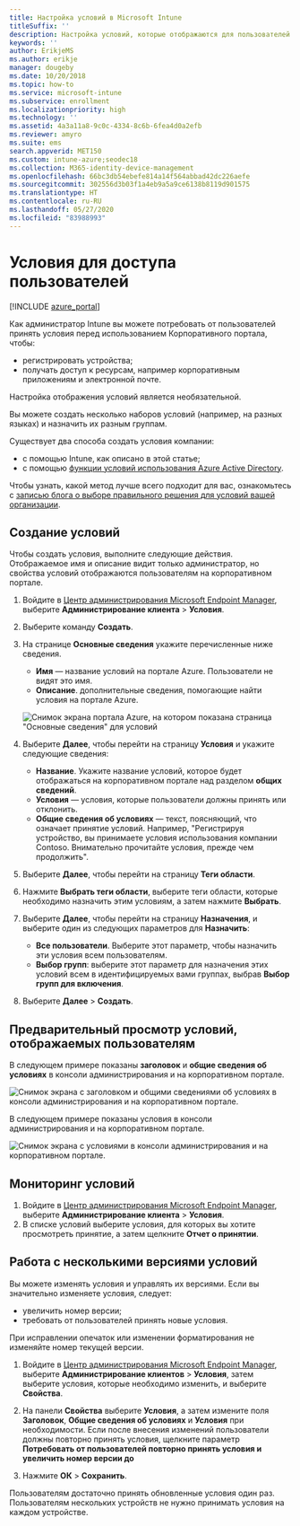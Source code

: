 ```yaml
---
title: Настройка условий в Microsoft Intune
titleSuffix: ''
description: Настройка условий, которые отображаются для пользователей на корпоративном портале в Intune.
keywords: ''
author: ErikjeMS
ms.author: erikje
manager: dougeby
ms.date: 10/20/2018
ms.topic: how-to
ms.service: microsoft-intune
ms.subservice: enrollment
ms.localizationpriority: high
ms.technology: ''
ms.assetid: 4a3a11a8-9c0c-4334-8c6b-6fea4d0a2efb
ms.reviewer: amyro
ms.suite: ems
search.appverid: MET150
ms.custom: intune-azure;seodec18
ms.collection: M365-identity-device-management
ms.openlocfilehash: 66bc3db54ebefe814a14f564abbad42dc226aefe
ms.sourcegitcommit: 302556d3b03f1a4eb9a5a9ce6138b8119d901575
ms.translationtype: HT
ms.contentlocale: ru-RU
ms.lasthandoff: 05/27/2020
ms.locfileid: "83988993"
---
```

# <a name="terms-and-conditions-for-user-access"></a>Условия для доступа пользователей

[!INCLUDE [azure_portal](../includes/azure_portal.md)]

Как администратор Intune вы можете потребовать от пользователей принять условия перед использованием Корпоративного портала, чтобы:
- регистрировать устройства;
- получать доступ к ресурсам, например корпоративным приложениям и электронной почте.

Настройка отображения условий является необязательной.

Вы можете создать несколько наборов условий (например, на разных языках) и назначить их разным группам.

Существует два способа создать условия компании:
- с помощью Intune, как описано в этой статье;
- с помощью [функции условий использования Azure Active Directory](https://docs.microsoft.com/azure/active-directory/governance/active-directory-tou).

Чтобы узнать, какой метод лучше всего подходит для вас, ознакомьтесь с [записью блога о выборе правильного решения для условий вашей организации](https://go.microsoft.com/fwlink/?linkid=2010506&clcid=0x409). 

## <a name="create-terms-and-conditions"></a>Создание условий
Чтобы создать условия, выполните следующие действия. Отображаемое имя и описание видит только администратор, но свойства условий отображаются пользователям на корпоративном портале.

1. Войдите в [Центр администрирования Microsoft Endpoint Manager](https://go.microsoft.com/fwlink/?linkid=2109431), выберите **Администрирование клиента** > **Условия**.
2. Выберите команду **Создать**.
3. На странице **Основные сведения** укажите перечисленные ниже сведения.

   - **Имя** — название условий на портале Azure. Пользователи не видят это имя.
   - **Описание**. дополнительные сведения, помогающие найти условия на портале Azure.

    ![Снимок экрана портала Azure, на котором показана страница "Основные сведения" для условий](./media/terms-and-conditions-create/terms-basics-page.png)

4. Выберите **Далее**, чтобы перейти на страницу **Условия** и укажите следующие сведения:

   - **Название**. Укажите название условий, которое будет отображаться на корпоративном портале над разделом **общих сведений**.
   - **Условия** — условия, которые пользователи должны принять или отклонить.
   - **Общие сведения об условиях** — текст, поясняющий, что означает принятие условий. Например, "Регистрируя устройство, вы принимаете условия использования компании Contoso. Внимательно прочитайте условия, прежде чем продолжить".

5. Выберите **Далее**, чтобы перейти на страницу **Теги области**.

6. Нажмите **Выбрать теги области**, выберите теги области, которые необходимо назначить этим условиям, а затем нажмите **Выбрать**. 

7. Выберите **Далее**, чтобы перейти на страницу **Назначения**, и выберите один из следующих параметров для **Назначить**:
    - **Все пользователи**. Выберите этот параметр, чтобы назначить эти условия всем пользователям.
    - **Выбор групп**: выберите этот параметр для назначения этих условий всем в идентифицируемых вами группах, выбрав **Выбор групп для включения**.

8. Выберите **Далее** > **Создать**.

## <a name="see-how-terms-are-displayed-to-your-users"></a>Предварительный просмотр условий, отображаемых пользователям
В следующем примере показаны **заголовок** и **общие сведения об условиях** в консоли администрирования и на корпоративном портале.

![Снимок экрана с заголовком и общими сведениями об условиях в консоли администрирования и на корпоративном портале.](./media/terms-and-conditions-create/terms-summary-terms.png)

В следующем примере показаны условия в консоли администрирования и на корпоративном портале.

![Снимок экрана с условиями в консоли администрирования и на корпоративном портале.](./media/terms-and-conditions-create/terms-properties-terms.png)


## <a name="monitor-terms-and-conditions"></a>Мониторинг условий

1. Войдите в [Центр администрирования Microsoft Endpoint Manager](https://go.microsoft.com/fwlink/?linkid=2109431), выберите **Администрирование клиента** > **Условия**.
2. В списке условий выберите условия, для которых вы хотите просмотреть принятие, а затем щелкните **Отчет о принятии**.

## <a name="work-with-multiple-versions-of-terms-and-conditions"></a>Работа с несколькими версиями условий
Вы можете изменять условия и управлять их версиями. Если вы значительно изменяете условия, следует:
- увеличить номер версии;
- требовать от пользователей принять новые условия.

При исправлении опечаток или изменении форматирования не изменяйте номер текущей версии.

1. Войдите в [Центр администрирования Microsoft Endpoint Manager](https://go.microsoft.com/fwlink/?linkid=2109431), выберите **Администрирование клиентов** > **Условия**, затем выберите условия, которые необходимо изменить, и выберите **Свойства**.

2. На панели **Свойства** выберите **Условия**, а затем измените поля **Заголовок**, **Общие сведения об условиях** и **Условия** при необходимости. Если после внесения изменений пользователи должны повторно принять условия, щелкните параметр **Потребовать от пользователей повторно принять условия и увеличить номер версии до**

3. Нажмите **ОК** > **Сохранить**.

Пользователям достаточно принять обновленные условия один раз. Пользователям нескольких устройств не нужно принимать условия на каждом устройстве.
